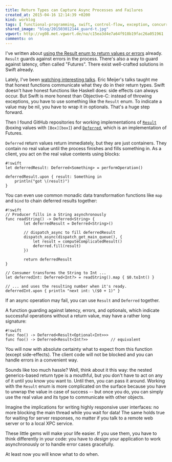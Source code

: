 ```yaml
---
title: Return Types can Capture Async Processes and Failures
created_at: 2015-04-16 12:14:39 +0200
kind: worklog
tags: [ functional-programming, swift, control-flow, exception, concurrency, error-handling ]
shared_image: "blog/201503012144_guard-t.jpg"
vgwort: http://vg08.met.vgwort.de/na/c15ea3d4e7a64f918b19fac26a051961
comments: on
---
```



I've written about [using the Result enum to return values or errors][respost] already. `Result` guards against errors in the process. There's also a way to guard against latency, often called "Futures". There exist well-crafted solutions in Swift already.

Lately, I've been [watching interesting talks][talks]. Eric Meijer's talks taught me that honest functions communicate what they do in their return types. Swift doesn't have honest functions like Haskell does: side effects can always occur. But Swift is more honest than Objective-C: instead of throwing exceptions, you have to use something like the `Result` enum. To indicate a value may be nil, you have to wrap it in optionals. That's a huge step forward.

Then I found GitHub repositories for working implementations of [`Result`][result] (boxing values with `[Box][box]`) and [`Deferred`][deferred], which is an implementation of Futures.

`Deferred` return values return immediately, but they are just containers. They contain no real value until the process finishes and fills something in. As a client, you act on the real value contents using blocks:

    #!swift
    let deferredResult: Deferred<Something> = performOperation()

    deferredResult.upon { result: Something in
        println("got \(result)")
    }

You can even use common monadic data transformation functions like `map` and `bind` to chain deferred results together:

    #!swift
    // Producer fills in a String asynchronously
    func readString() -> Deferred<String> {
            let deferredResult = Deferred<String>()
            
            // dispatch_async to fill deferredResult
            dispatch_async(dispatch_get_main_queue(), {
                let result = computeComplicatedResult()
                deferred.fill(result)
            })
            
            return deferredResult
    }

    // Consumer transforms the String to Int ...
    let deferredInt: Deferred<Int?> = readString().map { $0.toInt() }
    
    // ... and uses the resulting number when it's ready.
    deferredInt.upon { println "next int: \($0 + 1)" }

If an async operation may fail, you can use `Result` and `Deferred` together. 

A function guarding against latency, errors, and optionals, which indicate successful operations without a return value, may have a rather long signature:

    #!swift
    func foo() -> Deferred<Result<Optional<Int>>>
    func foo() -> Deferred<Result<Int?>>          // equivalent

You will now with absolute certainty what to expect from this function (except side-effects). The client code will not be blocked and you can handle errors in a convenient way.

Sounds like too much hassle? Well, think about it this way: the nested generics-based return type is a mouthful, but you don't have to act on any of it until you know you want to. Until then, you can pass it around. Working with the `Result` enum is more complicated on the surface because you have to unwrap the value in case of success -- but once you do, you can simply use the real value and its type to communicate with other objects.

Imagine the implications for writing highly responsive user interfaces: no more blocking the main thread while you wait for data! The same holds true for waiting for server responses, no matter if you talk to a remote web server or to a local XPC service.

These little gems will make your life easier. If you use them, you have to think differently in your code: you have to _design_ your application to work asynchronously or to handle error cases gracefully.

At least now you will know what to do when.


[talks]: /posts/2015/04/11/functional-swift-talks/
[respost]: /posts/2015/02/beyond-guard-clauses/
[result]: https://github.com/bignerdranch/Result
[deferred]: https://github.com/bignerdranch/Deferred
[box]: https://github.com/robrix/Box

